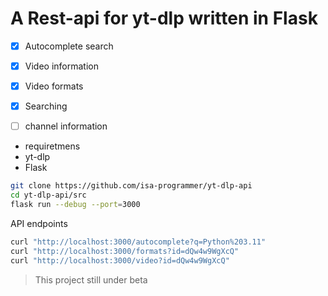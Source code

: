 # A Rest-api for yt-dlp written in Flask

- [x] Autocomplete search
- [x] Video information
- [x] Video formats
- [x] Searching
- [ ] channel information


- requiretmens
 - yt-dlp
 - Flask


```bash
git clone https://github.com/isa-programmer/yt-dlp-api
cd yt-dlp-api/src
flask run --debug --port=3000
```

API endpoints
```bash
curl "http://localhost:3000/autocomplete?q=Python%203.11"
curl "http://localhost:3000/formats?id=dQw4w9WgXcQ"
curl "http://localhost:3000/video?id=dQw4w9WgXcQ"

```

>This project still under beta